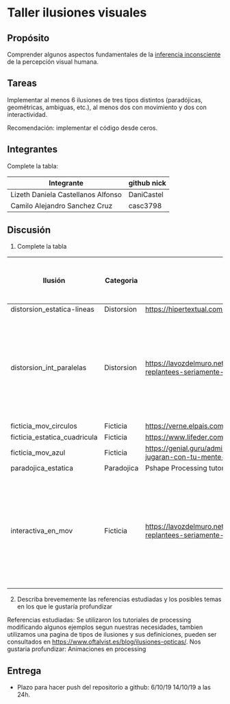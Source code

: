 # Taller ilusiones visuales

## Propósito

Comprender algunos aspectos fundamentales de la [inferencia inconsciente](https://github.com/VisualComputing/Cognitive) de la percepción visual humana.

## Tareas

Implementar al menos 6 ilusiones de tres tipos distintos (paradójicas, geométricas, ambiguas, etc.), al menos dos con movimiento y dos con interactividad.

Recomendación: implementar el código desde ceros.

## Integrantes

Complete la tabla:

| Integrante                         | github nick |
| ---------------------------------- | ----------- |
| Lizeth Daniela Castellanos Alfonso | DaniCastel  |
| Camilo Alejandro Sanchez Cruz      | casc3798    |

## Discusión

1. Complete la tabla

| Ilusión                      | Categoria  | Referencia                                                                                                | Tipo de interactividad (si aplica)                                                                                                                 | URL código base (si aplica) |
| ---------------------------- | ---------- | --------------------------------------------------------------------------------------------------------- | -------------------------------------------------------------------------------------------------------------------------------------------------- | --------------------------- |
| distorsion_estatica-lineas   | Distorsion | https://hipertextual.com/2015/07/como-funcionan-las-ilusiones-opticas                                     |                                                                                                                                                    |                             |
| distorsion_int_paralelas     | Distorsion | https://lavozdelmuro.net/35-fantasticas-ilusiones-opticas-que-haran-que-replantees-seriamente-tu-cordura/ | Al clickear en cualquier parte, los cuadrados negros se ocultan para dejar ver que las lineas son realmente paralelas y no se acercan unas a otras |
| ficticia_mov_circulos        | Ficticia   | https://verne.elpais.com/verne/2016/01/27/articulo/1453897011_477533.html                                 |                                                                                                                                                    |                             |
| ficticia_estatica_cuadricula | Ficticia   | https://www.lifeder.com/ilusiones-opticas/                                                                |                                                                                                                                                    |                             |
| ficticia_mov_azul            | Ficticia   | https://genial.guru/admiracion-curiosidades/16-ilusiones-opticas-que-jugaran-con-tu-mente-65505/          |                                                                                                                                                    |                             |
| paradojica_estatica          | Paradojica | Pshape Processing tutorial, https://www.brainblitzers.com/optical-illusions/                              |                                                                                                                                                    |                             |
| interactiva_en_mov           | Ficticia   | https://lavozdelmuro.net/35-fantasticas-ilusiones-opticas-que-haran-que-replantees-seriamente-tu-cordura/ | Al clickear en cualquier parte, el fondo se vuelve de un solo color para dejar ver que los rectangulos no se detienen y van al mismo tiempo.       |

2. Describa brevememente las referencias estudiadas y los posibles temas en los que le gustaría profundizar

Referencias estudiadas: Se utilizaron los tutoriales de processing modificando algunos ejemplos segun nuestras necesidades, tambien utilizamos una pagina de tipos de ilusiones y sus definiciones, pueden ser consultados en https://www.oftalvist.es/blog/ilusiones-opticas/.
Nos gustaria profundizar: Animaciones en processing

## Entrega

- Plazo para hacer push del repositorio a github: 6/10/19 14/10/19 a las 24h.
